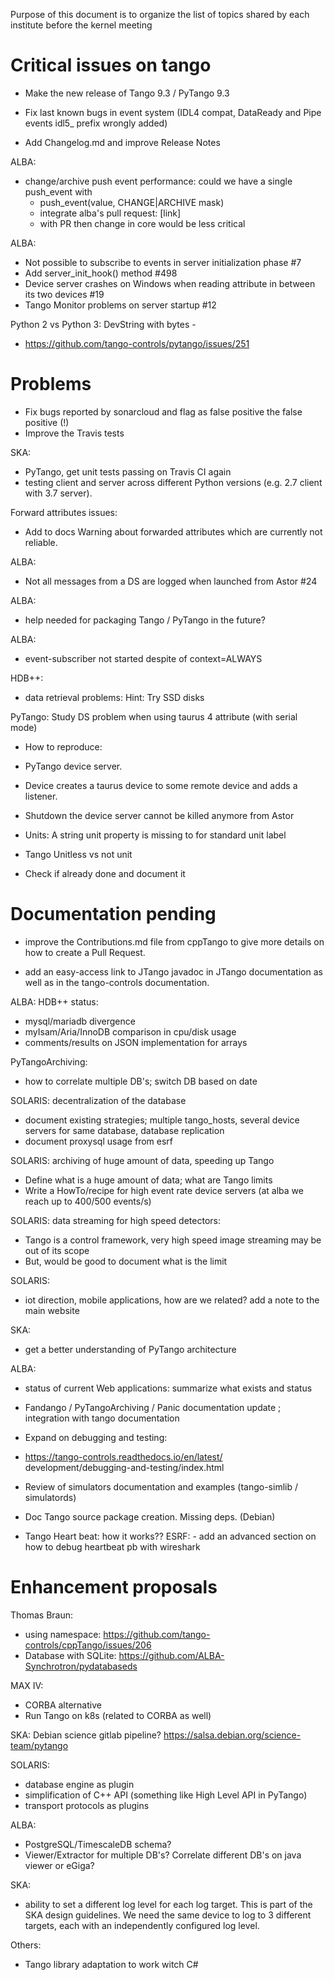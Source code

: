 
Purpose of this document is to organize the list of topics shared by each institute before the kernel meeting






Critical issues on tango
========================

- Make the new release of Tango 9.3 / PyTango 9.3

- Fix last known bugs in event system (IDL4 compat, DataReady and Pipe
events idl5_ prefix wrongly added)

- Add Changelog.md and improve Release Notes

ALBA:
- change/archive push event performance: could we have a single push_event with 
  - push_event(value, CHANGE|ARCHIVE mask)
  - integrate alba's pull request: [link]
  - with PR then change in core would be less critical

ALBA:
- Not possible to subscribe to events in server initialization phase #7
- Add server_init_hook() method #498
- Device server crashes on Windows when reading attribute in between its two
devices #19
- Tango Monitor problems on server startup #12

Python 2 vs Python 3: DevString with bytes -
 - https://github.com/tango-controls/pytango/issues/251 

Problems
========

- Fix bugs reported by sonarcloud and flag as false positive the false
positive (!)
- Improve the Travis tests

SKA:
 - PyTango, get unit tests passing on Travis CI again
 - testing client and server across different Python versions (e.g. 2.7
client with 3.7 server).

Forward attributes issues:
 - Add to docs Warning about forwarded attributes which are currently not reliable.
 
ALBA:
 - Not all messages from a DS are logged when launched from Astor #24

ALBA:
 - help needed for packaging Tango / PyTango in the future? 

ALBA:
 - event-subscriber not started despite of context=ALWAYS

HDB++:
 - data retrieval problems: Hint: Try SSD disks


PyTango: Study DS problem when using taurus 4 attribute (with serial mode)
 - How to reproduce:
 - PyTango device server.
 - Device creates a taurus device to some remote device and adds a listener.
 - Shutdown the device server cannot be killed anymore from Astor

 - Units: A string unit property is missing to for standard unit label
  - Tango Unitless vs not unit
  - Check if already done and document it

Documentation pending
=====================

 - improve the Contributions.md file from cppTango to give more details on
how to create a Pull Request.

- add an easy-access link to JTango javadoc in JTango documentation as
well as in the tango-controls documentation.

ALBA: HDB++ status:

 - mysql/mariadb divergence
 - myIsam/Aria/InnoDB comparison in cpu/disk usage
 - comments/results on JSON implementation for arrays

PyTangoArchiving:
 - how to correlate multiple DB's; switch DB based on date

SOLARIS: decentralization of the database 

 - document existing strategies; multiple tango_hosts, several device servers for same database, database replication
 - document proxysql usage from esrf
 
SOLARIS: archiving of huge amount of data, speeding up Tango

 - Define what is a huge amount of data; what are Tango limits
 - Write a HowTo/recipe for high event rate device servers (at alba we reach up to 400/500 events/s)

SOLARIS: data streaming for high speed detectors:

 - Tango is a control framework, very high speed image streaming may be out of its scope
 - But, would be good to document what is the limit
 
SOLARIS:
 - iot direction, mobile applications, how are we related? add a note to the main website
 
SKA:
 - get a better understanding of PyTango architecture

ALBA:
 - status of current Web applications: summarize what exists and status
 - Fandango / PyTangoArchiving / Panic documentation update ;
integration with tango documentation
 - Expand on debugging and testing:
 - https://tango-controls.readthedocs.io/en/latest/
development/debugging-and-testing/index.html
 - Review of simulators documentation and examples (tango-simlib / simulatords)
 - Doc Tango source package creation. Missing deps. (Debian)
 
 - Tango Heart beat: how it works??
ESRF: - add an advanced section on how to debug heartbeat pb with wireshark 

Enhancement proposals
=====================

Thomas Braun: 
 - using namespace: https://github.com/tango-controls/cppTango/issues/206 
 - Database with SQLite: https://github.com/ALBA-Synchrotron/pydatabaseds
 
MAX IV:
- CORBA alternative
- Run Tango on k8s (related to CORBA as well)

SKA:
Debian science gitlab pipeline?
https://salsa.debian.org/science-team/pytango 

SOLARIS:

 - database engine as plugin
 - simplification of C++ API (something like High Level API in PyTango)
 - transport protocols as plugins

ALBA:

- PostgreSQL/TimescaleDB schema?
 - Viewer/Extractor for multiple DB's? Correlate different DB's on java viewer or eGiga?

SKA: 

 - ability to set a different log level for each log target. This is
part of the SKA design guidelines. We need the same device to log
to 3 different targets, each with an independently configured log
level.

Others:

- Tango library adaptation to work witch C#


